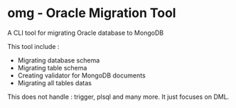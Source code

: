 # omg - Oracle Migration Tool
A CLI tool for migrating Oracle database to MongoDB

This tool include :
  - Migrating database schema
  - Migrating table schema
  - Creating validator for MongoDB documents
  - Migrating all tables datas

This does not handle : trigger, plsql and many more. It just focuses on DML.
